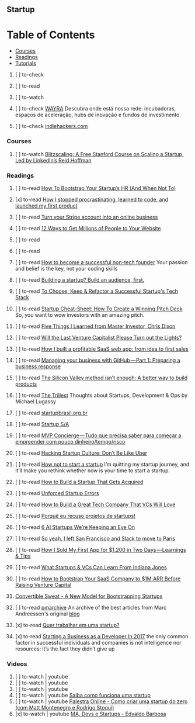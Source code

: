 ## Startup

# Table of Contents
<!-- MarkdownTOC depth=4 -->
  - [Courses](#courses)
  - [Readings](#readings)
  - [Tutorials](#tutorials)
<!-- /MarkdownTOC -->

  1. [ ] to-check []()
  1. [ ] to-read []()
  1. [ ] to-watch []()

  1. [ ] to-check [WAYRA](https://www.openfuture.org/pt/spaces/wayra) Descubra onde está nossa rede: incubadoras, espaços de aceleração, hubs de inovação e fundos de investimento.
  1. [ ] to-check [indiehackers.com](https://www.indiehackers.com/)

### Courses

  1. [ ] to-watch [Blitzscaling: A Free Stanford Course on Scaling a Startup, Led by LinkedIn’s Reid Hoffman](http://www.openculture.com/2017/06/blitzscaling-a-free-stanford-course-on-scaling-a-startup-led-by-linkedins-reid-hoffman.html)

### Readings

  1. [ ] to-read [How To Bootstrap Your Startup’s HR (And When Not To)](https://hackernoon.com/how-to-bootstrap-your-startups-hr-and-when-not-to-8f2c46902e7)

  1. [x] to-read [How I stopped procrastinating, learned to code, and launched my first product](https://dev.to/lynnetye/how-i-stopped-procrastinating-learned-to-code-and-launched-my-first-product-2i1)

  1. [ ] to-read [Turn your Stripe account into an online business](https://hackernoon.com/turn-your-stripe-account-into-an-online-business-6becd0ee0f8d)
  1. [ ] to-read [12 Ways to Get Millions of People to Your Website](https://medium.com/the-mission/12-ways-to-get-millions-of-people-to-your-website-c7b3ef6ea932)
  1. [ ] to-read []()
  1. [ ] to-read []()
  1. [ ] to-read [How to become a successful non-tech founder](https://hackernoon.com/8-steps-to-become-a-successful-non-tech-founder-3e69e5323f0) Your passion and belief is the key, not your coding skills

  1. [ ] to-read [Building a startup? Build an audience, first.](https://medium.com/@rrhoover/building-a-startup-build-an-audience-first-9fbba4f1fa15)
  1. [ ] to-read [To Choose, Keep & Refactor a Successful Startup's Tech Stack](https://dev.to/couellet/to-choose-keep--refactor-a-successful-startups-tech-stack)
  1. [ ] to-read [Startup Cheat-Sheet: How To Create a Winning Pitch Deck](https://hackernoon.com/startup-cheat-sheet-how-to-create-a-winning-pitch-deck-c8037bcacc23) So, you want to wow investors with an amazing pitch.
  1. [ ] to-read [Five Things I Learned from Master Investor, Chris Dixon](https://hackernoon.com/five-things-i-learned-from-master-investor-chris-dixon-8b7be39f30fc)
  1. [ ] to-read [Will the Last Venture Capitalist Please Turn out the Lights?](https://hackernoon.com/will-the-last-venture-capitalist-please-turn-out-the-lights-8b460f18bb98)
  1. [ ] to-read [How I built a profitable SaaS web app: from idea to first sales](https://hackernoon.com/how-i-built-a-profitable-saas-web-app-from-idea-to-first-sales-782efb19d900)
  1. [ ] to-read [Managing your business with GitHub — Part 1: Preparing a business response](https://medium.com/@k33g_org/managing-your-business-with-github-part-1-preparing-a-business-response-e6a9c9e7c16c)

  1. [ ] to-read [The Silicon Valley method isn’t enough: A better way to build products](https://www.linkedin.com/pulse/silicon-valley-method-isnt-enough-better-way-build-products-libin)

  1. [ ] to-read [The Trillest](https://lugassy.net/) Thoughts about Startups, Development & Ops by Michael Lugassy

  1. [ ] to-read [startupbrasil.org.br](http://www.startupbrasil.org.br/)
  1. [ ] to-read [Startup S/A](http://www.startupsa.com.br/)

  1. [ ] to-read [MVP Concierge — Tudo que precisa saber para começar a empreender com pouco dinheiro/tempo/risco](https://medium.com/@bernarddeluna/mvp-concierge-tudo-que-precisa-saber-para-come%C3%A7ar-a-empreender-com-pouco-dinheiro-tempo-risco-884f89c5a10c)

  1. [ ] to-read [Hacking Startup Culture: Don’t Be Like Uber](https://medium.com/iotforall/hacking-startup-culture-dont-be-like-uber-e0aa39cf961d)

  1. [ ] to-read [How not to start a startup](https://medium.com/the-mission/how-not-to-start-a-startup-e87c5b344909) I’m quitting my startup journey, and it’ll make you rethink whether now is your time to start a startup.

  1. [ ] to-read [How to Build a Startup That Gets Acquired](https://thinkgrowth.org/how-to-build-a-startup-that-gets-acquired-85ada592bfd7)
  1. [ ] to-read [Unforced Startup Errors](https://medium.com/startup-grind/unforced-startup-errors-ad93a0b0c284)

  1. [ ] to-read [How to Build a Great Tech Company That VCs Will Love](https://medium.com/the-mission/how-to-build-a-great-tech-company-that-vcs-will-love-d1da07de71ce)
  1. [ ] to-read [Porquê eu recuso projetos de startups!](https://medium.com/@emtudo/porque-eu-recurso-projetos-de-startups-23757c5575b2)
  
  1. [ ] to-read [6 AI Startups We’re Keeping an Eye On](https://hackernoon.com/6-ai-startups-were-keeping-an-eye-on-d83e75808559)
  1. [ ] to-read [So yeah, I left San Francisco and Slack to move to Paris](https://hackernoon.com/so-yeah-i-left-san-francisco-and-slack-to-move-to-paris-a71a730f1a5d)
  1. [ ] to-read [How I Sold My First App for $1,200 in Two Days — Learnings & Tips](https://hackernoon.com/how-i-sold-my-first-app-for-1-200-in-two-days-learnings-tips-903f41b6b548)
  1. [ ] to-read [What Startups & VCs Can Learn From Indiana Jones](https://hackernoon.com/what-startups-vcs-can-learn-from-indiana-jones-bd6c1bb3de2c)
  1. [ ] to-read [How to Bootstrap Your SaaS Company to $1M ARR Before Raising Venture Capital](https://hackernoon.com/how-to-bootstrap-your-saas-company-to-1m-arr-before-raising-venture-capital-d3be086effa0)
  1. [Convertible Sweat - A New Model for Bootstrapping Startups](http://marcbolh.blogspot.com.br/2015/05/convertible-sweat-bootstrapping-startups.html)
  1. [ ] to-read [pmarchive](http://pmarchive.com/) An archive of the best articles from Marc Andreessen's original [blog](blog.pmarca.com)

  1. [x] to-read [Quer trabalhar em uma startup?](https://blog.mbeck.com.br/carreira-programador-quer-trabalhar-em-uma-startup-98af68b1a566)
  1. [x] to-read [Starting a Business as a Developer In 2017](https://dev.to/bitario/starting-a-business-as-a-developer-in-2017) the only common factor in successful individuals and companies is not intelligence nor resources: it’s the fact they didn’t give up

### Videos

  1. [ ] to-watch | youtube []()
  1. [ ] to-watch | youtube []()
  1. [ ] to-watch | youtube []()
  1. [ ] to-watch | youtube [Saiba como funciona uma startup](https://www.youtube.com/watch?v=rjTHxqwoSgo)
  1. [ ] to-watch | youtube [Palestra Online - Como criar uma startup do zero (com Matt Montenegro e Rodrigo Stoqui)](https://www.youtube.com/watch?v=dsNgUM27Qo4)
  1. [x] to-watch | youtube [MA, Devs e Startups - Edvaldo Barbosa](https://www.youtube.com/watch?v=cqgxyv0f3bI)
